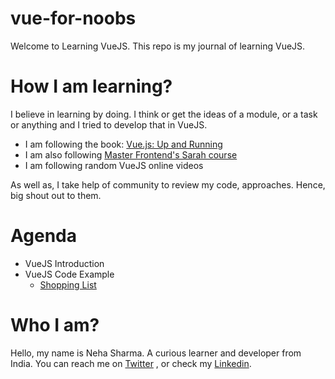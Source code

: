 # vue-for-noobs
Welcome to Learning VueJS. This repo is my journal of learning VueJS. 

# How I am learning?
I believe in learning by doing. I think or get the ideas of a module, or a task or anything and I tried to
develop that in VueJS.

- I am following the book: [Vue.js: Up and Running ](https://www.flipkart.com/vue-js-up-running/)
- I am also following [Master Frontend's Sarah course](https://frontendmasters.com/courses/vue/)
- I am following random VueJS online videos 

As well as, I take help of community to review my code, approaches. Hence, big shout out to them.

# Agenda

- VueJS Introduction
- VueJS Code Example
   - [Shopping List](https://github.com/Neha/vue-for-noobs/tree/master/shopping-cart)

# Who I am?
Hello, my name is Neha Sharma. A curious learner and developer from India.
You can reach me on [Twitter](https://twitter.com/hellonehha) , or check my [Linkedin](https://www.linkedin.com/in/nehha/).
